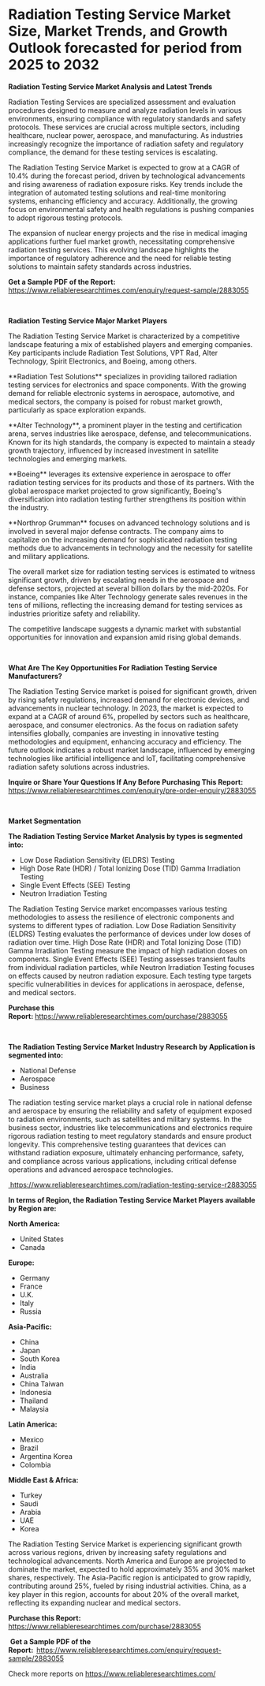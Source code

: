 <p><h1>Radiation Testing Service Market Size, Market Trends, and Growth Outlook forecasted for period from 2025 to 2032</h1></p><p><strong>Radiation Testing Service Market Analysis and Latest Trends</strong></p>
<p><p>Radiation Testing Services are specialized assessment and evaluation procedures designed to measure and analyze radiation levels in various environments, ensuring compliance with regulatory standards and safety protocols. These services are crucial across multiple sectors, including healthcare, nuclear power, aerospace, and manufacturing. As industries increasingly recognize the importance of radiation safety and regulatory compliance, the demand for these testing services is escalating.</p><p>The Radiation Testing Service Market is expected to grow at a CAGR of 10.4% during the forecast period, driven by technological advancements and rising awareness of radiation exposure risks. Key trends include the integration of automated testing solutions and real-time monitoring systems, enhancing efficiency and accuracy. Additionally, the growing focus on environmental safety and health regulations is pushing companies to adopt rigorous testing protocols. </p><p>The expansion of nuclear energy projects and the rise in medical imaging applications further fuel market growth, necessitating comprehensive radiation testing services. This evolving landscape highlights the importance of regulatory adherence and the need for reliable testing solutions to maintain safety standards across industries.</p></p>
<p><strong>Get a Sample PDF of the Report:&nbsp;</strong> <a href="https://www.reliableresearchtimes.com/enquiry/request-sample/2883055?utm_campaign=2210&utm_medium=2&utm_source=Github&utm_content=ia&utm_term=13032025&utm_id=radiation-testing-service">https://www.reliableresearchtimes.com/enquiry/request-sample/2883055</a></p>
<p>&nbsp;</p>
<p><strong>Radiation Testing Service Major Market Players</strong></p>
<p><p>The Radiation Testing Service Market is characterized by a competitive landscape featuring a mix of established players and emerging companies. Key participants include Radiation Test Solutions, VPT Rad, Alter Technology, Spirit Electronics, and Boeing, among others.</p><p>**Radiation Test Solutions** specializes in providing tailored radiation testing services for electronics and space components. With the growing demand for reliable electronic systems in aerospace, automotive, and medical sectors, the company is poised for robust market growth, particularly as space exploration expands.</p><p>**Alter Technology**, a prominent player in the testing and certification arena, serves industries like aerospace, defense, and telecommunications. Known for its high standards, the company is expected to maintain a steady growth trajectory, influenced by increased investment in satellite technologies and emerging markets.</p><p>**Boeing** leverages its extensive experience in aerospace to offer radiation testing services for its products and those of its partners. With the global aerospace market projected to grow significantly, Boeing's diversification into radiation testing further strengthens its position within the industry.</p><p>**Northrop Grumman** focuses on advanced technology solutions and is involved in several major defense contracts. The company aims to capitalize on the increasing demand for sophisticated radiation testing methods due to advancements in technology and the necessity for satellite and military applications.</p><p>The overall market size for radiation testing services is estimated to witness significant growth, driven by escalating needs in the aerospace and defense sectors, projected at several billion dollars by the mid-2020s. For instance, companies like Alter Technology generate sales revenues in the tens of millions, reflecting the increasing demand for testing services as industries prioritize safety and reliability. </p><p>The competitive landscape suggests a dynamic market with substantial opportunities for innovation and expansion amid rising global demands.</p></p>
<p>&nbsp;</p>
<p><strong>What Are The Key Opportunities For Radiation Testing Service Manufacturers?</strong></p>
<p><p>The Radiation Testing Service market is poised for significant growth, driven by rising safety regulations, increased demand for electronic devices, and advancements in nuclear technology. In 2023, the market is expected to expand at a CAGR of around 6%, propelled by sectors such as healthcare, aerospace, and consumer electronics. As the focus on radiation safety intensifies globally, companies are investing in innovative testing methodologies and equipment, enhancing accuracy and efficiency. The future outlook indicates a robust market landscape, influenced by emerging technologies like artificial intelligence and IoT, facilitating comprehensive radiation safety solutions across industries.</p></p>
<p><strong>Inquire or Share Your Questions If Any Before Purchasing This Report:</strong> <a href="https://www.reliableresearchtimes.com/enquiry/pre-order-enquiry/2883055?utm_campaign=2210&utm_medium=2&utm_source=Github&utm_content=ia&utm_term=13032025&utm_id=radiation-testing-service">https://www.reliableresearchtimes.com/enquiry/pre-order-enquiry/2883055</a></p>
<p>&nbsp;</p>
<p><strong>Market Segmentation</strong></p>
<p><strong>The Radiation Testing Service Market Analysis by types is segmented into:</strong></p>
<p><ul><li>Low Dose Radiation Sensitivity (ELDRS) Testing</li><li>High Dose Rate (HDR) / Total Ionizing Dose (TID) Gamma Irradiation Testing</li><li>Single Event Effects (SEE) Testing</li><li>Neutron Irradiation Testing</li></ul></p>
<p><p>The Radiation Testing Service market encompasses various testing methodologies to assess the resilience of electronic components and systems to different types of radiation. Low Dose Radiation Sensitivity (ELDRS) Testing evaluates the performance of devices under low doses of radiation over time. High Dose Rate (HDR) and Total Ionizing Dose (TID) Gamma Irradiation Testing measure the impact of high radiation doses on components. Single Event Effects (SEE) Testing assesses transient faults from individual radiation particles, while Neutron Irradiation Testing focuses on effects caused by neutron radiation exposure. Each testing type targets specific vulnerabilities in devices for applications in aerospace, defense, and medical sectors.</p></p>
<p><strong>Purchase this Report:&nbsp;</strong><a href="https://www.reliableresearchtimes.com/purchase/2883055?utm_campaign=2210&utm_medium=2&utm_source=Github&utm_content=ia&utm_term=13032025&utm_id=radiation-testing-service">https://www.reliableresearchtimes.com/purchase/2883055</a></p>
<p>&nbsp;</p>
<p><strong>The Radiation Testing Service Market Industry Research by Application is segmented into:</strong></p>
<p><ul><li>National Defense</li><li>Aerospace</li><li>Business</li></ul></p>
<p><p>The radiation testing service market plays a crucial role in national defense and aerospace by ensuring the reliability and safety of equipment exposed to radiation environments, such as satellites and military systems. In the business sector, industries like telecommunications and electronics require rigorous radiation testing to meet regulatory standards and ensure product longevity. This comprehensive testing guarantees that devices can withstand radiation exposure, ultimately enhancing performance, safety, and compliance across various applications, including critical defense operations and advanced aerospace technologies.</p></p>
<p><a href="https://www.reliableresearchtimes.com/radiation-testing-service-r2883055?utm_campaign=2210&utm_medium=2&utm_source=Github&utm_content=ia&utm_term=13032025&utm_id=radiation-testing-service">&nbsp;https://www.reliableresearchtimes.com/radiation-testing-service-r2883055</a></p>
<p><strong>In terms of Region, the Radiation Testing Service Market Players available by Region are:</strong></p>
<p>
    <p> <strong> North America: </strong>
        <ul>
            <li>United States</li>
            <li>Canada</li>
        </ul>
        </p> 
    <p> <strong> Europe: </strong>
        <ul>
            <li>Germany</li>
            <li>France</li>
            <li>U.K.</li>
            <li>Italy</li>
            <li>Russia</li>
        </ul>
        </p> 
    <p> <strong> Asia-Pacific: </strong>
        <ul>
            <li>China</li>
            <li>Japan</li>
            <li>South Korea</li>
            <li>India</li>
            <li>Australia</li>
            <li>China Taiwan</li>
            <li>Indonesia</li>
            <li>Thailand</li>
            <li>Malaysia</li>
        </ul>
        </p> 
    <p> <strong> Latin America: </strong>
        <ul>
            <li>Mexico</li>
            <li>Brazil</li>
            <li>Argentina Korea</li>
            <li>Colombia</li>
        </ul>
        </p> 
    <p> <strong> Middle East & Africa: </strong>
        <ul>
            <li>Turkey</li>
            <li>Saudi</li>
            <li>Arabia</li>
            <li>UAE</li>
            <li>Korea</li>
        </ul>
    </p>
    </p>
<p><p>The Radiation Testing Service Market is experiencing significant growth across various regions, driven by increasing safety regulations and technological advancements. North America and Europe are projected to dominate the market, expected to hold approximately 35% and 30% market shares, respectively. The Asia-Pacific region is anticipated to grow rapidly, contributing around 25%, fueled by rising industrial activities. China, as a key player in this region, accounts for about 20% of the overall market, reflecting its expanding nuclear and medical sectors.</p></p>
<p><strong>Purchase this Report: </strong><a href="https://www.reliableresearchtimes.com/purchase/2883055?utm_campaign=2210&utm_medium=2&utm_source=Github&utm_content=ia&utm_term=13032025&utm_id=radiation-testing-service">https://www.reliableresearchtimes.com/purchase/2883055</a></p>
<p>&nbsp;<strong>Get a Sample PDF of the Report:&nbsp;&nbsp;</strong><a href="https://www.reliableresearchtimes.com/enquiry/request-sample/2883055?utm_campaign=2210&utm_medium=2&utm_source=Github&utm_content=ia&utm_term=13032025&utm_id=radiation-testing-service">https://www.reliableresearchtimes.com/enquiry/request-sample/2883055</a></p>
<p><strong></strong></p>
<p>Check more reports on <a href="https://www.reliableresearchtimes.com/?utm_campaign=2210&utm_medium=2&utm_source=Github&utm_content=ia&utm_term=13032025&utm_id=radiation-testing-service">https://www.reliableresearchtimes.com/</a></p>